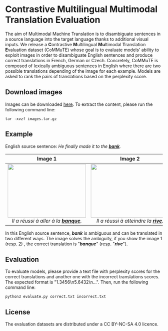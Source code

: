 # Contrastive Multilingual Multimodal Translation Evaluation

The aim of Multimodal Machine Translation is to disambiguate sentences in a source language into the target language thanks to additional visual inputs. We release a **C**ontrastive **M**ultilingual **Mu**ltimodal **T**ranslation **E**valuation dataset (CoMMuTE) whose goal is to evaluate models' ability to exploit images in order to disambiguate English sentences and produce correct translations in French, German or Czech. 
Concretely, CoMMuTE is composed of lexically ambiguous sentences in English where there are two possible translations depending of the image for each example. Models are asked to rank the pairs of translations based on the perplexity score. 

## Download images
Images can be downloaded [<ins>here</ins>](https://drive.google.com/drive/folders/1FrvKN1PyR7zeGLllCLp50TbM0OS8LCSc?usp=sharing). To extract the content, please run the following command line:

`tar -xvzf images.tar.gz`

## Example

English source sentence: _He finally made it to the **<ins>bank</ins>**._

Image 1             |  Image 2
:-------------------------:|:-------------------------:
<a href="https://zupimages.net/viewer.php?id=22/51/aao0.jpeg"><img src="https://zupimages.net/up/22/51/aao0.jpeg" width="250" height="171" /></a> <figcaption>_Il a réussi à aller à la **<ins>banque</ins>**._</figcaption> | <a href="https://zupimages.net/viewer.php?id=22/51/c9r9.jpeg"><img src="https://zupimages.net/up/22/51/c9r9.jpeg" width="250" height="171" /></a> <figcaption>_Il a réussi à atteindre la **<ins>rive</ins>**._</figcaption>

In this English source sentence, **_bank_** is ambiguous and can be translated in two different ways. The image solves the ambiguity, if you show the image 1 (resp. 2) , the correct translation is "**_banque_**" (resp. "**_rive_**").
## Evaluation
To evaluate models, please provide a text file with perplexity scores for the correct translations and another one with the incorrect translations scores. The expected format is "1.3456\n5.6432\n...". Then, run the following command line:

`python3 evaluate.py correct.txt incorrect.txt`

## License
The evaluation datasets are distributed under a CC BY-NC-SA 4.0 licence.



